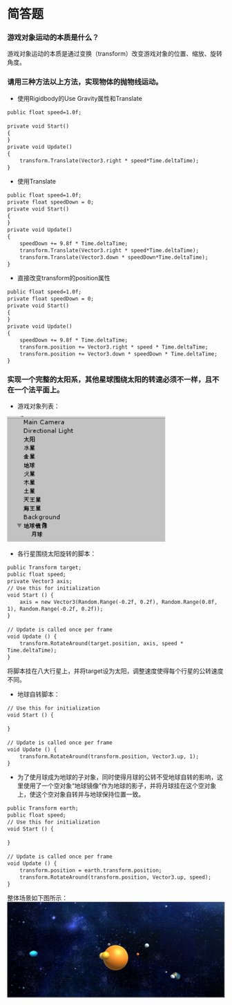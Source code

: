 ﻿简答题
===

### 游戏对象运动的本质是什么？
游戏对象运动的本质是通过变换（transform）改变游戏对象的位置、缩放、旋转角度。
### 请用三种方法以上方法，实现物体的抛物线运动。

 * 使用Rigidbody的Use Gravity属性和Translate
```
public float speed=1.0f;

private void Start()
{
}
private void Update()
{
    transform.Translate(Vector3.right * speed*Time.deltaTime);
}
```

 * 使用Translate
```
public float speed=1.0f;
private float speedDown = 0;
private void Start()
{
}
private void Update()
{
    speedDown += 9.8f * Time.deltaTime;
    transform.Translate(Vector3.right * speed*Time.deltaTime);
    transform.Translate(Vector3.down * speedDown*Time.deltaTime);
}
```
 * 直接改变transform的position属性
```
public float speed=1.0f;
private float speedDown = 0;
private void Start()
{
}
private void Update()
{
    speedDown += 9.8f * Time.deltaTime;
    transform.position += Vector3.right * speed * Time.deltaTime;
    transform.position += Vector3.down * speedDown * Time.deltaTime;
}
```
### 实现一个完整的太阳系，其他星球围绕太阳的转速必须不一样，且不在一个法平面上。
 * 游戏对象列表：

![游戏对象][1]
 
 * 各行星围绕太阳旋转的脚本：
```
public Transform target;
public float speed;
private Vector3 axis;
// Use this for initialization
void Start () {
    axis = new Vector3(Random.Range(-0.2f, 0.2f), Random.Range(0.8f, 1), Random.Range(-0.2f, 0.2f));
}

// Update is called once per frame
void Update () {
    transform.RotateAround(target.position, axis, speed * Time.deltaTime);
}
```
将脚本挂在八大行星上，并将target设为太阳，调整速度使得每个行星的公转速度不同。

 * 地球自转脚本：
```
// Use this for initialization
void Start () {
	
}

// Update is called once per frame
void Update () {
    transform.RotateAround(transform.position, Vector3.up, 1);
}
```

 * 为了使月球成为地球的子对象，同时使得月球的公转不受地球自转的影响，这里使用了一个空对象“地球镜像”作为地球的影子，并将月球挂在这个空对象上，使这个空对象自转并与地球保持位置一致。
```
public Transform earth;
public float speed;
// Use this for initialization
void Start () {
	
}

// Update is called once per frame
void Update () {
    transform.position = earth.transform.position;
    transform.RotateAround(transform.position, Vector3.up, speed);
}
```
整体场景如下图所示：
![场景][2]


  [1]: https://github.com/zhulinyin/Images/blob/master/%E6%B8%B8%E6%88%8F%E5%AF%B9%E8%B1%A1.PNG
  [2]: https://github.com/zhulinyin/Images/blob/master/%E5%9C%BA%E6%99%AF.PNG
